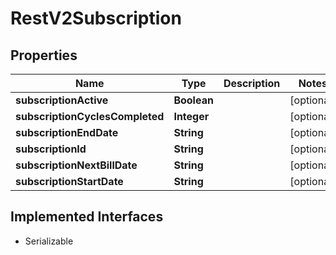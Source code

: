 

# RestV2Subscription


## Properties

| Name | Type | Description | Notes |
|------------ | ------------- | ------------- | -------------|
|**subscriptionActive** | **Boolean** |  |  [optional] |
|**subscriptionCyclesCompleted** | **Integer** |  |  [optional] |
|**subscriptionEndDate** | **String** |  |  [optional] |
|**subscriptionId** | **String** |  |  [optional] |
|**subscriptionNextBillDate** | **String** |  |  [optional] |
|**subscriptionStartDate** | **String** |  |  [optional] |


## Implemented Interfaces

* Serializable

